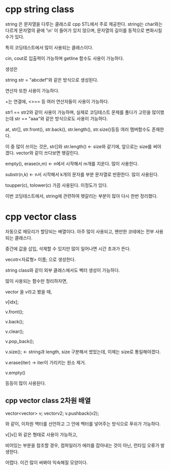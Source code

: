 # cpp string class

string 은 문자열을 다루는 클래스로 cpp STL에서 주로 제공한다. string는 char와는 다르게 문자열의 끝에 '\n' 이 들어가 있지 않으며, 문자열의 길이를 동적으로 변화시킬 수가 있다.

특히 코딩테스트에서 많이 사용되는 클래스이다.

cin, cout로 입출력이 가능하며 getline 함수도 사용이 가능하다.

생성은

string str = "abcdef"와 같은 방식으로 생성된다.

연산자 또한 사용이 가능하다.

+는 연결에, <>== 등 여러 연산자들이 사용이 가능하다.

str1 == str2와 같이 사용이 가능하며, 실제로 코딩테스트 문제를 풀다가 고민을 많이했는데 str == "aaa"와 같은 방식으로도 사용이 가능하다.

at, str[], str.front(), str.back(), str.length(), str.size()등등 여러 맴버함수도 존재한다.

이 중 많이 쓰이는 것은, str[]와 str.length() <- size와 같기에, 앞으로는 size를 써야겠다. vector와 같이 쓰다보면 헷갈린다.

empty(), erase(n,m) <- n에서 시작해서 m개를 지운다. 많이 사용한다.

substr(n,k) <- n서 시작해서 k개의 문자를 부분 문자열로 반환한다. 많이 사용된다.

toupper(c), tolower(c) 가끔 사용된다. 이정도가 있다.

이번 코딩테스트에서, string에 관련하여 헷갈리는 부분이 많아 다시 한번 정리했다.

# cpp vector class

자동으로 메모리가 할당되는 배열이다. 아주 많이 사용되고, 왠만한 코테에는 전부 사용되는 클래스다.

중간에 값을 삽입, 삭제할 수 있지만 많이 일어나면 시간 초과가 뜬다.

vecotr<자료형> 이름; 으로 생성한다.

string class와 같이 외부 클래스에서도 벡터 생성이 가능하다.

많이 사용되는 함수만 정리하자면,

vector 을 v라고 봤을 때,

v[idx];

v.front();

v.back();

v.clear();

v.pop_back();

v.size(); <- string과 length, size 구분해서 썼었는데, 이제는 size로 통일해야겠다.

v.erase(iter) -> iter이 가리키는 원소 제거.

v.empty()

등등이 많이 사용된다.

## cpp vector class 2차원 배열

vector<vector<int>> v;
  vector<int>v2;
  v.pushback(v2);
  
  와 같이, 이차원 백터를 선언하고 그 안에 백터를 넣어주는 방식으로 푸쉬가 가능하다.
  
  v[]v[] 와 같은 형태로 사용이 가능하고,
  
  비어있는 부분을 참조할 경우, 컴파일러가 에러를 잡아내는 것이 아닌, 런타임 오류가 발생한다.
  
  어렵다. 이건 많이 써봐야 익숙해질 모양이다.
